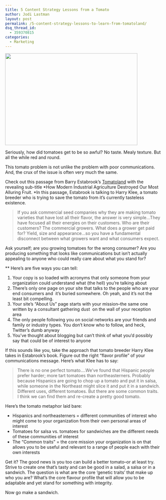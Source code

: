```yaml
---
title: 5 Content Strategy Lessons from a Tomato
author: Jodi Lastman
layout: post
permalink: /5-content-strategy-lessons-to-learn-from-tomatoland/
dsq_thread_id:
  - 359370815
categories:
  - Marketing
---
```

<a href="http://hypenotic.com/meaning-fulmarketing/6251/5-content-strategy-lessons-to-learn-from-tomatoland/attachment/screen-shot-2011-07-15-at-1-19-01-pm" rel="attachment wp-att-6255"><img class="size-full wp-image-6255 aligncenter" title="Screen shot 2011-07-15 at 1.19.01 PM" src="http://hypenotic.com/wordpress/wp-content/uploads/2011/07/Screen-shot-2011-07-15-at-1.19.01-PM.png" alt="" width="428" height="298" /></a>

<p style="text-align: left;">
  Seriously, how did tomatoes get to be so awful? No taste. Mealy texture. But all the while red and round.
</p>

This tomato problem is not unlike the problem with poor communications. And, the crux of the issue is often very much the same.

Check out this passage from Barry Estabrook&#8217;s [Tomatoland][1] with the revealing sub-title *How Modern Industrial Agriculture Destroyed Our Most Alluring Fruit. *In this passage, Estabrook is talking to Harry Klee, a tomato breeder who is trying to save the tomato from it&#8217;s currently tasteless existence.

> If you ask commercial seed companies why they are making tomato varieties that have lost all their flavor, the answer is very simple&#8230;They have focused all their energies on their customers. Who are their customers? The commercial growers. What does a grower get paid for? Yield, size and appearance&#8230;so you have a fundamental disconnect between what growers want and what consumers expect.

Ask yourself; are you growing tomatoes for the wrong consumer? Are you producing something that looks like communications but isn&#8217;t actually appealing to anyone who could really care about what you stand for?

** Here&#8217;s are five ways you can tell:

1.  Your copy is so loaded with acronyms that only someone from your organization could understand what (the hell) you&#8217;re talking about
2.  There&#8217;s only one page on your site that talks to the people who are your end consumers and  it&#8217;s buried somewhere. Oh yeah, and it&#8217;s not the least bit compelling.
3.  Your site&#8217;s &#8220;About Us&#8221; page starts with your mission&#8211;the same one written by a consultant gathering dust  on the wall of your reception area
4.  The only people following you on social networks are your friends and family or industry types. You don&#8217;t know who to follow, and heck, Twitter&#8217;s dumb anyway
5.  You&#8217;ve thought about blogging but can&#8217;t think of what you&#8217;d possibly say that could be of interest to anyone

If this sounds like you, take the approach that tomato breeder Harry Klee takes in Estabrook&#8217;s book. Figure out the right &#8220;flavor profile&#8221; of your communications message. Here&#8217;s what Klee has to say:

> There is no one perfect tomato&#8230;.We&#8217;ve found that Hispanic people prefer harder; more tart tomatoes than northeasterners. Probably because Hispanics are going to chop up a tomato and put it in salsa, while someone in the Northeast might slice it and put it in a sandwich. Different uses, different tomatoes. But there are some common traits. I think we can find them and re-create a pretty good tomato.

Here&#8217;s the tomato metaphor laid bare:

*   Hispanics and northeasterners = different communities of interest who might come to your organization from their own personal areas of interest
*   Tomatoes for salsa vs. tomatoes for sandwiches are the different needs of these communities of interest
*   The &#8220;Common traits&#8221; = the core mission your organization is on that allows you to be useful and relevant to a range of people each with their own interests

Get it? The good news is you too can build a better tomato&#8211;or at least try. Strive to create one that&#8217;s tasty and can be good in a salad, a salsa or in a sandwich. The question is what are the core &#8216;genetic traits&#8217; that make up who you are? What&#8217;s the core flavour profile that will allow you to be adaptable and yet stand for something with integrity.

Now go make a sandwich.

&nbsp;

 [1]: http://politicsoftheplate.com/?page_id=831